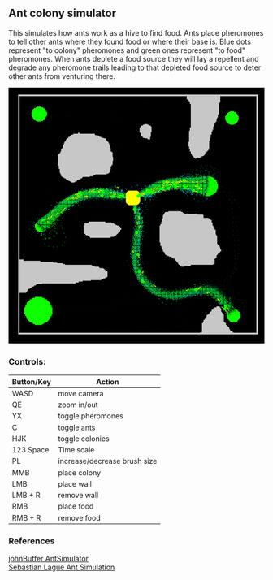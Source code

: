 ## **Ant colony simulator**
This simulates how ants work as a hive to find food. Ants place pheromones to tell other ants 
where they found food or where their base is. Blue dots represent "to colony" pheromones and 
green ones represent "to food" pheromones. When ants deplete a food source they will lay a
repellent and degrade any pheromone trails leading to that depleted food source to deter other
ants from venturing there.

![](assets/Screenshot.png)

### Controls:
| Button/Key | Action                       |
|------------|------------------------------|
| WASD       | move camera                  |
| QE         | zoom in/out                  |
| YX         | toggle pheromones            |
| C          | toggle ants                  |
| HJK        | toggle colonies              |
| 123 Space  | Time scale                   |
| PL         | increase/decrease brush size |
| MMB        | place colony                 |
| LMB        | place wall                   |
| LMB + R    | remove wall                  |
| RMB        | place food                   |
| RMB + R    | remove food                  |

### References
[johnBuffer AntSimulator](https://github.com/johnBuffer/AntSimulator)\
[Sebastian Lague Ant Simulation](https://www.youtube.com/watch?v=X-iSQQgOd1A&t=508s)